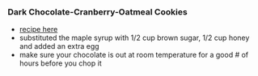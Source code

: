 ### Dark Chocolate-Cranberry-Oatmeal Cookies

- [recipe here](https://amyshealthybaking.com/blog/2015/11/19/dark-chocolate-cranberry-oatmeal-cookies/)
- substituted the maple syrup with 1/2 cup brown sugar, 1/2 cup honey and added an extra egg
- make sure your chocolate is out at room temperature for a good # of hours before you chop it
